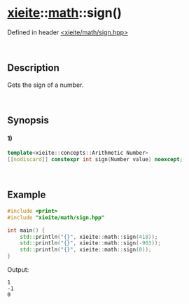# [xieite](../../xieite.md)\:\:[math](../../math.md)\:\:sign\(\)
Defined in header [<xieite/math/sign.hpp>](../../../include/xieite/math/sign.hpp)

&nbsp;

## Description
Gets the sign of a number.

&nbsp;

## Synopsis
#### 1)
```cpp
template<xieite::concepts::Arithmetic Number>
[[nodiscard]] constexpr int sign(Number value) noexcept;
```

&nbsp;

## Example
```cpp
#include <print>
#include "xieite/math/sign.hpp"

int main() {
    std::println("{}", xieite::math::sign(418));
    std::println("{}", xieite::math::sign(-903));
    std::println("{}", xieite::math::sign(0));
}
```
Output:
```
1
-1
0
```

